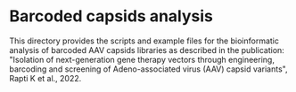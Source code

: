 # Barcoded capsids analysis

This directory provides the scripts and example files for the bioinformatic analysis of barcoded AAV capsids libraries as described in the publication: "Isolation of next-generation gene therapy vectors through engineering, barcoding and screening of Adeno-associated virus (AAV) capsid variants", Rapti K et al., 2022. 

